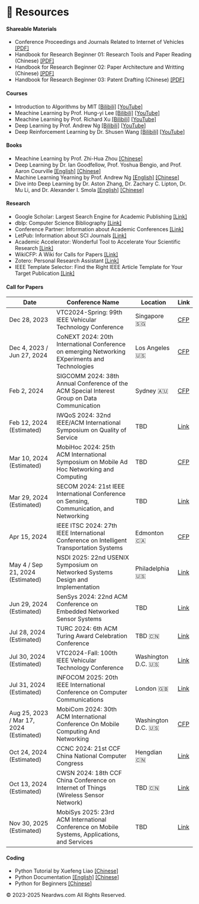 # 🎒 Resources

#### Shareable Materials

- Conference Proceedings and Journals Related to Internet of Vehicles [[PDF]](https://neardws-1257861591.cos.ap-shanghai.myqcloud.com/neardws/Conference%20Proceedings%20and%20Journals%20Related%20to%20Internet%20of%20Vehicles.pdf)
- Handbook for Research Beginner 01: Research Tools and Paper Reading (Chinese) [[PDF]](https://neardws-1257861591.cos.ap-shanghai.myqcloud.com/neardws/%E7%A7%91%E7%A0%94%E5%85%A5%E9%97%A801.pdf)
- Handbook for Research Beginner 02: Paper Architecture and Writting (Chinese) [[PDF]](https://neardws-1257861591.cos.ap-shanghai.myqcloud.com/neardws/%E7%A7%91%E7%A0%94%E5%85%A5%E9%97%A802.pdf)
- Handbook for Research Beginner 03: Patent Drafting  (Chinese) [[PDF]](https://neardws-1257861591.cos.ap-shanghai.myqcloud.com/neardws/%E7%A7%91%E7%A0%94%E5%85%A5%E9%97%A803.pdf)

#### Courses

- Introduction to Algorithms by MIT [[Bilibili]](https://www.bilibili.com/video/BV1fu41127MN) [[YouTube]](https://www.youtube.com/watch?v=ZA-tUyM_y7s&list=PLUl4u3cNGP63EdVPNLG3ToM6LaEUuStEY)
- Meachine Learning by Prof. Hung-yi Lee [[Bilibili]](https://www.bilibili.com/video/BV1J94y1f7u5) [[YouTube]](https://www.youtube.com/watch?v=Y87Ct23H3Kw&list=PLJV_el3uVTsNxV_IGauQZBHjBKZ26JHjd)
- Meachine Learning by Prof. Richard Xu [[Bilibili]](https://www.bilibili.com/video/BV1xW411N7f1/?spm_id_from=333.999.0.0&vd_source=c1ab668ffc70acf1658d1869973425ab) [[YouTube]](https://www.youtube.com/watch?v=COAlqcArijw&list=PLyAft-JyjIYoLYkte6lyluTXu3_J0lWJR)
- Deep Learning by Prof. Andrew Ng [[Bilibili]](https://www.bilibili.com/video/BV12E411a7Xn) [[YouTube]](https://www.youtube.com/watch?v=jGwO_UgTS7I&list=PLoROMvodv4rMiGQp3WXShtMGgzqpfVfbU)
- Deep Reinforcement Learning by Dr. Shusen Wang [[Bilibili]](https://www.bilibili.com/video/BV12o4y197US) [[YouTube]](https://www.youtube.com/watch?v=jNcMnwpPpfk&list=PLgtf4d9zHHO99JZTT-N5eUBXhW5sfOKhA)

#### Books

- Meachine Learning by Prof. Zhi-Hua Zhou [[Chinese]](https://cs.nju.edu.cn/zhouzh/zhouzh.files/publication/MLbook2016.htm)
- Deep Learning by Dr. Ian Goodfellow, Prof. Yoshua Bengio, and Prof. Aaron Courville [[English]](https://www.deeplearningbook.org) [[Chinese]](https://github.com/exacity/deeplearningbook-chinese)
- Machine Learning Yearning by Prof. Andrew Ng [[English]](https://www.mlyearning.org) [[Chinese]](https://deeplearning-ai.github.io/machine-learning-yearning-cn/) 
- Dive into Deep Learning by Dr. Aston Zhang, Dr. Zachary C. Lipton, Dr. Mu Li, and Dr. Alexander I. Smola [[English]](https://d2l.ai) [[Chinese]](https://zh.d2l.ai)

#### Research

- Google Scholar: Largest Search Engine for Academic Publishing [[Link]](https://scholar.google.com)
- dblp: Computer Science Bibliography [[Link]](https://dblp.org)
- Conference Partner: Information about Academic Conferences [[Link]](https://www.myhuiban.com)
- LetPub: Information about SCI Journals [[Link]](http://www.letpub.com.cn/index.php?page=journalapp)
- Academic Accelerator: Wonderful Tool to Accelerate Your Scientific Research [[Link]](https://academic-accelerator.com)
- WikiCFP: A Wiki for Calls for Papers [[Link]](http://www.wikicfp.com/cfp/)
- Zotero: Personal Research Assistant [[Link]](https://www.zotero.org)
- IEEE Template Selector: Find the Right IEEE Article Template for Your Target Publication [[Link]](https://template-selector.ieee.org)

#### Call for Papers

| Date | Conference Name | Location | Link |
|------|-----------------|----------|------|
| Dec 28, 2023 | VTC2024-Spring: 99th IEEE Vehicular Technology Conference | Singapore 🇸🇬 | [CFP](https://events.vtsociety.org/vtc2024-spring/authors/call-for-papers-2/) |
| Dec 4, 2023 / Jun 27, 2024 | CoNEXT 2024: 20th International Conference on emerging Networking EXperiments and Technologies | Los Angeles 🇺🇸 | [CFP](https://conferences.sigcomm.org/co-next/2024/#!/cfp) |
| Feb 2, 2024 | SIGCOMM 2024: 38th Annual Conference of the ACM Special Interest Group on Data Communication | Sydney 🇦🇺 | [CFP](https://www.sigcomm.org/sites/default/files/SIGCOMM_CFP_2024.html) |
| Feb 12, 2024 (Estimated) | IWQoS 2024: 32nd IEEE/ACM International Symposium on Quality of Service | TBD | [Link](http://www.wikicfp.com/cfp/program?id=1855) |
| Mar 10, 2024 (Estimated) | MobiHoc 2024: 25th ACM International Symposium on Mobile Ad Hoc Networking and Computing | TBD | [CFP](https://www.sigmobile.org/mobihoc/2023/cfp.html) |
| Mar 29, 2024 (Estimated) | SECOM 2024: 21st IEEE International Conference on Sensing, Communication, and Networking | TBD | [Link](https://secon2023.ieee-secon.org) |
| Apr 15, 2024 | IEEE ITSC 2024: 27th IEEE International Conference on Intelligent Transportation Systems | Edmonton 🇨🇦 | [CFP](https://ieee-itsc.org/2024/wp-content/uploads/sites/3/2023/09/CFP_IEEE_ITSC_2024.pdf) |
| May 4 / Sep 21, 2024 (Estimated) | NSDI 2025: 22nd USENIX Symposium on Networked Systems Design and Implementation | Philadelphia 🇺🇸 | [Link](http://www.wikicfp.com/cfp/program?id=2239) |
| Jun 29, 2024 (Estimated) | SenSys 2024: 22nd ACM Conference on Embedded Networked Sensor Systems | TBD | [Link](http://www.wikicfp.com/cfp/program?id=2631) |
| Jul 28, 2024 (Estimated) | TURC 2024: 6th ACM Turing Award Celebration Conference | TBD 🇨🇳 | [Link](https://www.acmturc.com/2023/cn/index.html) |
| Jul 30, 2024 (Estimated) | VTC2024-Fall: 100th IEEE Vehicular Technology Conference | Washington D.C. 🇺🇸 | [Link](https://events.vtsociety.org/vtc2024-fall/authors/call-for-papers-2/) |
| Jul 31, 2024 (Estimated) | INFOCOM 2025: 20th IEEE International Conference on Computer Communications | London 🇬🇧 | [Link](http://www.wikicfp.com/cfp/program?id=6046) |
| Aug 25, 2023 / Mar 17, 2024 (Estimated) | MobiCom 2024: 30th ACM International Conference On Mobile Computing And Networking | Washington D.C. 🇺🇸 | [CFP](https://www.sigmobile.org/mobicom/2024/cfp.html) |
| Oct 24, 2024 (Estimated) | CCNC 2024: 21st CCF China National Computer Congress | Hengdian 🇨🇳 | [Link](https://www.ccf.org.cn/Focus/2023-11-01/796767.shtml) |
| Oct 13, 2024 (Estimated) | CWSN 2024: 18th CCF China Conference on Internet of Things (Wireless Sensor Network) | TBD 🇨🇳 | [Link](https://conf.ccf.org.cn/web/api/m1117874672189444096168656369095.action) |
| Nov 30, 2025 (Estimated) | MobiSys 2025: 23rd ACM International Conference on Mobile Systems, Applications, and Services | TBD | [Link](http://www.wikicfp.com/cfp/program?id=2114) |

#### Coding

- Python Tutorial by Xuefeng Liao [[Chinese]](https://www.liaoxuefeng.com/wiki/1016959663602400)
- Python Documentation [[English]](https://docs.python.org/3/) [[Chinese]](https://docs.python.org/zh-cn/3/)
- Python for Beginners [[Chinese]](https://www.bilibili.com/video/BV1Fs411A7HZ)   

<html>
<body>
<div style="float: left;">
<script type='text/javascript' id='clustrmaps' src='//cdn.clustrmaps.com/map_v2.js?cl=080808&w=600&t=tt&d=aFmh3d7Xe0XBtDzpWJTkAIBPYWnWgzsZn29nw_9T_34&co=ffffff&cmo=3acc3a&cmn=ff5353&ct=808080'></script>
</div>
<div style="clear: both; text-align: left;">
<p>© 2023-2025 Neardws.com All Rights Reserved.</p>
</div>
</body>
</html> 